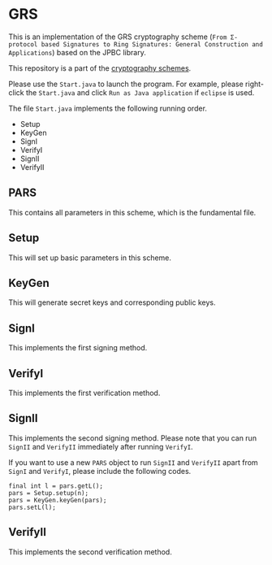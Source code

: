 # GRS

This is an implementation of the GRS cryptography scheme (``From Σ-protocol based Signatures to Ring Signatures: General Construction and Applications``) based on the JPBC library. 

This repository is a part of the [cryptography schemes](https://github.com/BatchClayderman/Cryptography-Schemes). 

Please use the ``Start.java`` to launch the program. For example, please right-click the ``Start.java`` and click ``Run as Java application`` if ``eclipse`` is used. 

The file ``Start.java`` implements the following running order. 

- Setup
- KeyGen
- SignI
- VerifyI
- SignII
- VerifyII

## PARS

This contains all parameters in this scheme, which is the fundamental file. 

## Setup

This will set up basic parameters in this scheme. 

## KeyGen

This will generate secret keys and corresponding public keys. 

## SignI

This implements the first signing method. 

## VerifyI

This implements the first verification method. 

## SignII

This implements the second signing method. Please note that you can run ``SignII`` and ``VerifyII`` immediately after running ``VerifyI``. 

If you want to use a new ``PARS`` object to run ``SignII`` and ``VerifyII`` apart from ``SignI`` and ``VerifyI``, please include the following codes. 

```
final int l = pars.getL();
pars = Setup.setup(n);
pars = KeyGen.keyGen(pars);
pars.setL(l);
```

## VerifyII

This implements the second verification method. 
